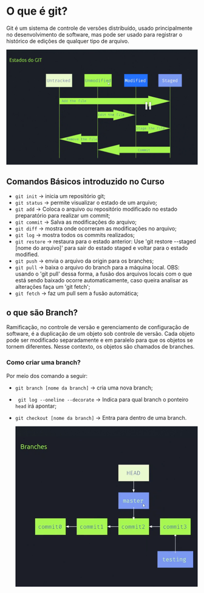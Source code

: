 # O que é git?
Git é um sistema de controle de versões distribuído, usado principalmente no desenvolvimento de software, mas pode ser usado para registrar o histórico de edições de qualquer tipo de arquivo.

<img src=" img/estado-git.png" alt="Estado do do Git">

## Comandos Básicos introduzido no Curso
* `git init` -> inicia um repositório git;
* `git status` -> permite visualizar o estado de um arquivo;
* `git add` -> Coloca o arquivo ou repositório modificado no estado preparatório para realizar um commit;
* `git commit` -> Salva as modificações do arquivo;
* `git diff` -> mostra onde ocorreram as modificações no arquivo;
* `git log` -> mostra todos os commits realizados;
* `git restore` -> restaura para o estado anterior: Use 'git restore --staged [nome do arquivo]' para sair do estado staged e voltar para o estado modified.
* `git push` -> envia o arquivo da origin para os branches;
* `git pull` -> baixa o arquivo do branch para a máquina local. OBS: usando o 'git pull' dessa forma, a fusão dos arquivos locais com o que está sendo baixado ocorre automaticamente, caso queira analisar as alterações faça um 'git fetch';
* `git fetch` -> faz um pull sem a fusão automática;

## o que são Branch?
Ramificação, no controle de versão e gerenciamento de configuração de software, é a duplicação de um objeto sob controle de versão. Cada objeto pode ser modificado separadamente e em paralelo para que os objetos se tornem diferentes. Nesse contexto, os objetos são chamados de branches.

### Como criar uma branch?
Por meio dos comando a seguir:
* `git branch [nome da branch]` -> cria uma nova branch;
* ` git log --oneline --decorate` -> Indica para qual branch o ponteiro `head` irá apontar;
* `git checkout [nome da branch]` -> Entra para dentro de uma branch.

  <img src=" img/branch.png" alt="Branch">



